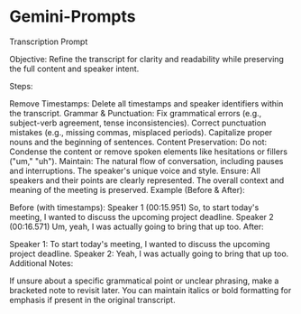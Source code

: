 # Gemini-Prompts

Transcription Prompt

Objective: Refine the transcript for clarity and readability while preserving the full content and speaker intent.

Steps:

Remove Timestamps: Delete all timestamps and speaker identifiers within the transcript.
Grammar & Punctuation:
Fix grammatical errors (e.g., subject-verb agreement, tense inconsistencies).
Correct punctuation mistakes (e.g., missing commas, misplaced periods).
Capitalize proper nouns and the beginning of sentences.
Content Preservation:
Do not: Condense the content or remove spoken elements like hesitations or fillers ("um," "uh").
Maintain:
The natural flow of conversation, including pauses and interruptions.
The speaker's unique voice and style.
Ensure:
All speakers and their points are clearly represented.
The overall context and meaning of the meeting is preserved.
Example (Before & After):

Before (with timestamps):
Speaker 1 (00:15.951) So, to start today's meeting, I wanted to discuss the upcoming project deadline.
Speaker 2 (00:16.571) Um, yeah, I was actually going to bring that up too.
After:

Speaker 1: To start today's meeting, I wanted to discuss the upcoming project deadline.
Speaker 2: Yeah, I was actually going to bring that up too.
Additional Notes:

If unsure about a specific grammatical point or unclear phrasing, make a bracketed note to revisit later.
You can maintain italics or bold formatting for emphasis if present in the original transcript.
